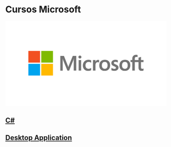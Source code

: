 # Cursos Microsoft
![Imagem logo da Microsoft](assets/img/microsoft-logo-cover.png "Microsoft")

## [C#](C#/README.md "C Sharp")

## [Desktop Application](desktop%20application/readme.md "Aplicativos JavaScript com Node.js")